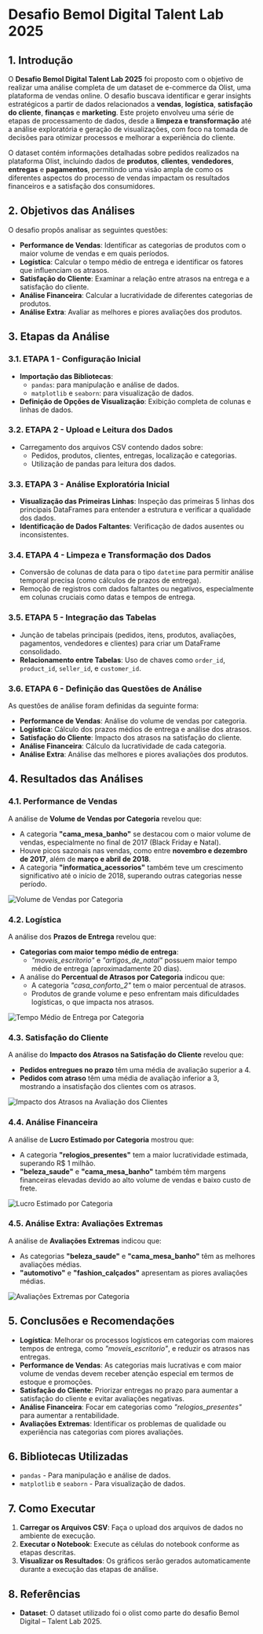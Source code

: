 # Desafio Bemol Digital Talent Lab 2025

## 1. Introdução

O **Desafio Bemol Digital Talent Lab 2025** foi proposto com o objetivo de realizar uma análise completa de um dataset de e-commerce da Olist, uma plataforma de vendas online. O desafio buscava identificar e gerar insights estratégicos a partir de dados relacionados a **vendas**, **logística**, **satisfação do cliente**, **finanças** e **marketing**. Este projeto envolveu uma série de etapas de processamento de dados, desde a **limpeza e transformação** até a análise exploratória e geração de visualizações, com foco na tomada de decisões para otimizar processos e melhorar a experiência do cliente.

O dataset contém informações detalhadas sobre pedidos realizados na plataforma Olist, incluindo dados de **produtos**, **clientes**, **vendedores**, **entregas** e **pagamentos**, permitindo uma visão ampla de como os diferentes aspectos do processo de vendas impactam os resultados financeiros e a satisfação dos consumidores.

## 2. Objetivos das Análises

O desafio propôs analisar as seguintes questões:

- **Performance de Vendas**: Identificar as categorias de produtos com o maior volume de vendas e em quais períodos.
- **Logística**: Calcular o tempo médio de entrega e identificar os fatores que influenciam os atrasos.
- **Satisfação do Cliente**: Examinar a relação entre atrasos na entrega e a satisfação do cliente.
- **Análise Financeira**: Calcular a lucratividade de diferentes categorias de produtos.
- **Análise Extra**: Avaliar as melhores e piores avaliações dos produtos.

## 3. Etapas da Análise

### 3.1. ETAPA 1 - Configuração Inicial
- **Importação das Bibliotecas**:
  - `pandas`: para manipulação e análise de dados.
  - `matplotlib` e `seaborn`: para visualização de dados.
- **Definição de Opções de Visualização**: Exibição completa de colunas e linhas de dados.

### 3.2. ETAPA 2 - Upload e Leitura dos Dados
- Carregamento dos arquivos CSV contendo dados sobre:
  - Pedidos, produtos, clientes, entregas, localização e categorias.
  - Utilização de pandas para leitura dos dados.

### 3.3. ETAPA 3 - Análise Exploratória Inicial
- **Visualização das Primeiras Linhas**: Inspeção das primeiras 5 linhas dos principais DataFrames para entender a estrutura e verificar a qualidade dos dados.
- **Identificação de Dados Faltantes**: Verificação de dados ausentes ou inconsistentes.

### 3.4. ETAPA 4 - Limpeza e Transformação dos Dados
- Conversão de colunas de data para o tipo `datetime` para permitir análise temporal precisa (como cálculos de prazos de entrega).
- Remoção de registros com dados faltantes ou negativos, especialmente em colunas cruciais como datas e tempos de entrega.

### 3.5. ETAPA 5 - Integração das Tabelas
- Junção de tabelas principais (pedidos, itens, produtos, avaliações, pagamentos, vendedores e clientes) para criar um DataFrame consolidado.
- **Relacionamento entre Tabelas**: Uso de chaves como `order_id`, `product_id`, `seller_id`, e `customer_id`.

### 3.6. ETAPA 6 - Definição das Questões de Análise
As questões de análise foram definidas da seguinte forma:

- **Performance de Vendas**: Análise do volume de vendas por categoria.
- **Logística**: Cálculo dos prazos médios de entrega e análise dos atrasos.
- **Satisfação do Cliente**: Impacto dos atrasos na satisfação do cliente.
- **Análise Financeira**: Cálculo da lucratividade de cada categoria.
- **Análise Extra**: Análise das melhores e piores avaliações dos produtos.

## 4. Resultados das Análises

### 4.1. Performance de Vendas

A análise de **Volume de Vendas por Categoria** revelou que:

- A categoria **"cama_mesa_banho"** se destacou com o maior volume de vendas, especialmente no final de 2017 (Black Friday e Natal).
- Houve picos sazonais nas vendas, como entre **novembro e dezembro de 2017**, além de **março e abril de 2018**.
- A categoria **"informatica_acessorios"** também teve um crescimento significativo até o início de 2018, superando outras categorias nesse período.

![Volume de Vendas por Categoria](caminho_para_o_grafico_de_vendas.png)

### 4.2. Logística

A análise dos **Prazos de Entrega** revelou que:

- **Categorias com maior tempo médio de entrega**: 
  - *"moveis_escritorio"* e *"artigos_de_natal"* possuem maior tempo médio de entrega (aproximadamente 20 dias).
- A análise do **Percentual de Atrasos por Categoria** indicou que:
  - A categoria *"casa_conforto_2"* tem o maior percentual de atrasos.
  - Produtos de grande volume e peso enfrentam mais dificuldades logísticas, o que impacta nos atrasos.
  
![Tempo Médio de Entrega por Categoria](caminho_para_o_grafico_de_entrega.png)

### 4.3. Satisfação do Cliente

A análise do **Impacto dos Atrasos na Satisfação do Cliente** revelou que:

- **Pedidos entregues no prazo** têm uma média de avaliação superior a 4.
- **Pedidos com atraso** têm uma média de avaliação inferior a 3, mostrando a insatisfação dos clientes com os atrasos.

![Impacto dos Atrasos na Avaliação dos Clientes](caminho_para_o_grafico_de_satisfacao.png)

### 4.4. Análise Financeira

A análise de **Lucro Estimado por Categoria** mostrou que:

- A categoria **"relogios_presentes"** tem a maior lucratividade estimada, superando R$ 1 milhão.
- **"beleza_saude"** e **"cama_mesa_banho"** também têm margens financeiras elevadas devido ao alto volume de vendas e baixo custo de frete.
  
![Lucro Estimado por Categoria](caminho_para_o_grafico_de_lucro.png)

### 4.5. Análise Extra: Avaliações Extremas

A análise de **Avaliações Extremas** indicou que:

- As categorias **"beleza_saude"** e **"cama_mesa_banho"** têm as melhores avaliações médias.
- **"automotivo"** e **"fashion_calçados"** apresentam as piores avaliações médias.

![Avaliações Extremas por Categoria](caminho_para_o_grafico_de_avaliacoes.png)

## 5. Conclusões e Recomendações

- **Logística**: Melhorar os processos logísticos em categorias com maiores tempos de entrega, como *"moveis_escritorio"*, e reduzir os atrasos nas entregas.
- **Performance de Vendas**: As categorias mais lucrativas e com maior volume de vendas devem receber atenção especial em termos de estoque e promoções.
- **Satisfação do Cliente**: Priorizar entregas no prazo para aumentar a satisfação do cliente e evitar avaliações negativas.
- **Análise Financeira**: Focar em categorias como *"relogios_presentes"* para aumentar a rentabilidade.
- **Avaliações Extremas**: Identificar os problemas de qualidade ou experiência nas categorias com piores avaliações.

## 6. Bibliotecas Utilizadas

- `pandas` - Para manipulação e análise de dados.
- `matplotlib` e `seaborn` - Para visualização de dados.

## 7. Como Executar

1. **Carregar os Arquivos CSV**: Faça o upload dos arquivos de dados no ambiente de execução.
2. **Executar o Notebook**: Execute as células do notebook conforme as etapas descritas.
3. **Visualizar os Resultados**: Os gráficos serão gerados automaticamente durante a execução das etapas de análise.

## 8. Referências

- **Dataset**: O dataset utilizado foi o olist como parte do desafio Bemol Digital – Talent Lab 2025.

